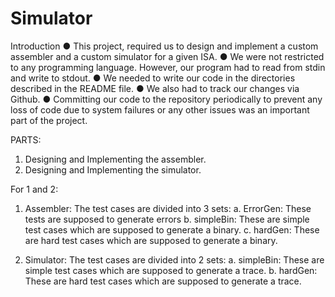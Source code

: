 # Simulator

Introduction
● This project, required us to design and implement a custom assembler and a custom 
simulator for a given ISA.
● We were not restricted to any programming language. However, our program had to
read from stdin and write to stdout.
● We needed to write our code in the directories described in the README file.
● We also had to track our changes via Github.
● Committing our code to the repository periodically to prevent any loss of code due to 
system failures or any other issues was an important part of the project.

PARTS:
1. Designing and Implementing the assembler.
2. Designing and Implementing the simulator.

For 1 and 2:
1. Assembler: The test cases are divided into 3 sets:
   a. ErrorGen: These tests are supposed to generate errors
   b. simpleBin: These are simple test cases which are supposed to generate a binary.
   c. hardGen: These are hard test cases which are supposed to generate a binary.

2. Simulator: The test cases are divided into 2 sets:
   a. simpleBin: These are simple test cases which are supposed to generate a trace.
   b. hardGen: These are hard test cases which are supposed to generate a trace.
